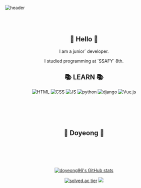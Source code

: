 ![header](https://capsule-render.vercel.app/api?type=Waving&color=auto&height=140&section=header&text=Do_Yeong_Hwang&fontSize=80)
<br/><br/><br/><br/>


<div align=center>

 ## 👋 Hello 👋
 
<p>I am a junior` developer.</p>
<p>I studied programming at `SSAFY` 8th.</p>
 
## 📚 LEARN 📚

![HTML](https://img.shields.io/badge/HTML-E34F26?style=flat-square&logo=HTML5&logoColor=white) 
 ![CSS](https://img.shields.io/badge/CSS-1572B6?style=flat-square&logo=CSS3&logoColor=white) 
 ![JS](https://img.shields.io/badge/JavaScript-F7DF1E?style=flat-square&logo=JavaScript&logoColor=white)
 ![python](https://img.shields.io/badge/Python-3776AB?style=flat-square&logo=python&logoColor=white)
 ![django](https://img.shields.io/badge/django-092E20?style=flat-square&logo=django&logoColor=white)
 ![Vue.js](https://img.shields.io/badge/Vue.js-4FC08D?style=flat-square&logo=Vue.js&logoColor=white)
 
<br/><br/><br/><br/>

## 🍑 Doyeong 🍑

<br/><br/><br/><br/>

[![doyeong96's GitHub stats](https://github-readme-stats.vercel.app/api?username=doyeong96)](https://github.com/doyeong96/github-readme-stats) 
 
[![solved.ac tier](http://mazassumnida.wtf/api/generate_badge?boj=hdy96)](https://solved.ac/hdy96)
 <img src="http://mazandi.herokuapp.com/api?handle=hdy96&theme=warm"/>
</div>
